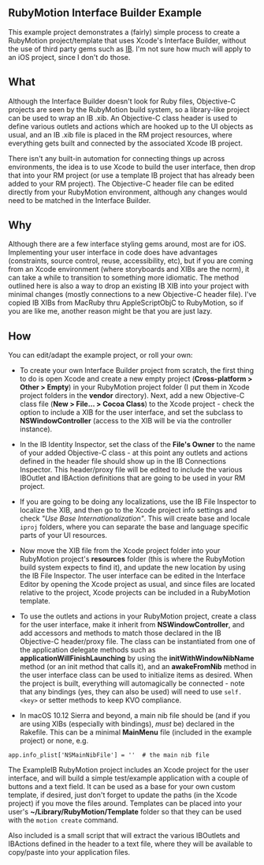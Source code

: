 
## RubyMotion Interface Builder Example ##

This example project demonstrates a (fairly) simple process to create a RubyMotion project/template that uses Xcode's Interface Builder, without the use of third party gems such as [IB](https://github.com/yury/ib).  I'm not sure how much will apply to an iOS project, since I don't do those. 


## What ##
Although the Interface Builder doesn't look for Ruby files, Objective-C projects are seen by the RubyMotion build system, so a library-like project can be used to wrap an IB .xib.  An Objective-C class header is used to define various outlets and actions which are hooked up to the UI objects as usual, and an IB .xib file is placed in the RM project resources, where everything gets built and connected by the associated Xcode IB project.

There isn't any built-in automation for connecting things up across environments, the idea is to use Xcode to build the user interface, then drop that into your RM project (or use a template IB project that has already been added to your RM project).  The Objective-C header file can be edited directly from your RubyMotion environment, although any changes would need to be matched in the Interface Builder.

## Why ##
Although there are a few interface styling gems around, most are for iOS.  Implementing your user interface in code does have advantages (constraints, source control, reuse, accessibility, etc), but if you are coming from an Xcode environment (where storyboards and XIBs are the norm), it can take a while to transition to something more idiomatic.  The method outlined here is also a way to drop an existing IB XIB into your project with minimal changes (mostly connections to a new Objective-C header file).  I've copied IB XIBs from MacRuby thru AppleScriptObjC to RubyMotion, so if you are like me, another reason might be that you are just lazy.

## How ##
You can edit/adapt the example project, or roll your own:

- To create your own Interface Builder project from scratch, the first thing to do is open Xcode and create a new empty project (**Cross-platform > Other > Empty**) in your RubyMotion project folder (I put them in Xcode project folders in the **vendor** directory).  Next, add a new Objective-C class file (**New > File... > Cocoa Class**) to the Xcode project - check the option to include a XIB for the user interface, and set the subclass to **NSWindowController** (access to the XIB will be via the controller instance).

- In the IB Identity Inspector, set the class of the **File's Owner** to the name of your added Objective-C class - at this point any outlets and actions defined in the header file should show up in the IB Connections Inspector.  This header/proxy file will be edited to include the various IBOutlet and IBAction definitions that are going to be used in your RM project.

- If you are going to be doing any localizations, use the IB File Inspector to localize the XIB, and then go to the Xcode project info settings and check _"Use Base Internationalization"_.  This will create base and locale `iproj` folders, where you can separate the base and language specific parts of your UI resources.

- Now move the XIB file from the Xcode project folder into your RubyMotion project's **resources** folder (this is where the RubyMotion build system expects to find it), and update the new location by using the IB File Inspector.  The user interface can be edited in the Interface Editor by opening the Xcode project as usual, and since files are located relative to the project, Xcode projects can be included in a RubyMotion template.

- To use the outlets and actions in your RubyMotion project, create a class for the user interface, make it inherit from **NSWindowController**, and add accessors and methods to match those declared in the IB Objective-C header/proxy file.  The class can be instantiated from one of the application delegate methods such as **applicationWillFinishLaunching** by using the **initWithWindowNibName** method (or an init method that calls it), and an **awakeFromNib** method in the user interface class can be used to initialize items as desired.  When the project is built, everything will automagically be connected - note that any bindings (yes, they can also be used) will need to use `self.<key>` or setter methods to keep KVO compliance.

- In macOS 10.12 Sierra and beyond, a main nib file should be (and if you are using XIBs (especially with bindings), _must_ be) declared in the Rakefile.  This can be a minimal **MainMenu** file (included in the example project) or none, e.g.
```
app.info_plist['NSMainNibFile'] = ''  # the main nib file
```

The ExampleIB RubyMotion project includes an Xcode project for the user interface, and will build a simple test/example application with a couple of buttons and a text field.  It can be used as a base for your own custom template, if desired, just don't forget to update the paths (in the Xcode project) if you move the files around.  Templates can be placed into your user's **~/Library/RubyMotion/Template** folder so that they can be used with the `motion create` command.

Also included is a small script that will extract the various IBOutlets and IBActions defined in the header to a text file, where they will be available to copy/paste into your application files.

